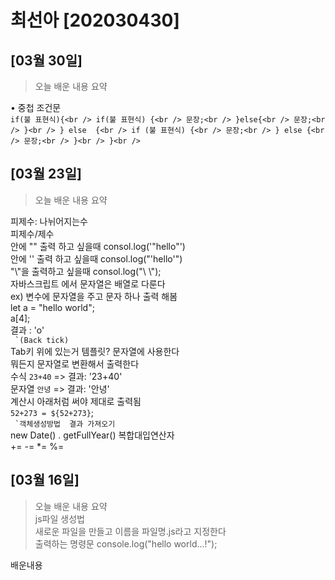 # 최선아 [202030430]

## [03월 30일]
> 오늘 배운 내용 요약 <br />

• 중첩 조건문<br />
`if(불 표현식){<br />
     if(불 표현식) {<br />
        문장;<br />
     }else{<br />
        문장;<br />
     }<br />
   } else  {<br />
        if (불 표현식) {<br />
          문장;<br />
        } else {<br />
          문장;<br />
        }<br />
  }<br />`

## [03월 23일]
> 오늘 배운 내용 요약 <br />

피제수: 나뉘어지는수<br> 
피제수/제수<br>
안에 "" 출력 하고 싶을때
consol.log('"hello"')<br>
 안에 '' 출력 하고 싶을때
 consol.log("'hello'")<br>
 "\\"을 출력하고 싶을때
 consol.log("\\ \\");<br>
 자바스크립트 에서 문자열은 배열로 다룬다<br>
 ex) 변수에 문자열을 주고 문자 하나 출력 해봄<br>
 let a = "hello world";<br>
 a[4];<br>
 결과 : 'o'<br>
 ``` `(Back tick)``` <br>
 Tab키 위에 있는거 템플릿? 문자열에 사용한다 <br>
 뭐든지 문자열로 변환해서 출력한다<br>
 수식 `23+40`  => 결과: '23+40'<br>
 문자열 `안녕` => 결과: '안녕'<br>
 계산시 아래처럼 써야 제대로 출력됨<br>
 `52+273 = ${52+273}`;<br>
 ``` `객체생성방법  결과 가져오기```<br>
 new Date() . getFullYear()
 복합대입연산자<br>
 += -= *= %=

## [03월 16일]
> 오늘 배운 내용 요약 <br />
> js파일 생성법<br> 
새로운 파일을 만들고 이름을 파일명.js라고 지정한다<br>
>출력하는 명령문 console.log("hello world...!");<br>
> 

배운내용

<taable>
</taable>
